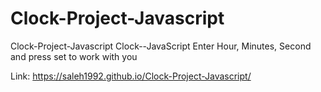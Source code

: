 # Clock-Project-Javascript
Clock-Project-Javascript
Clock--JavaScript Enter Hour, Minutes, Second and press set to work with you

Link: https://saleh1992.github.io/Clock-Project-Javascript/
